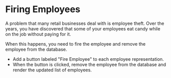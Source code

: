# Firing Employees

A problem that many retail businesses deal with is employee theft. Over the years, you have discovered that some of your employees eat candy while on the job without paying for it.

When this happens, you need to fire the employee and remove the employee from the database.

* Add a button labeled "Fire Employee" to each employee representation.
* When the button is clicked, remove the employee from the database and render the updated list of employees.